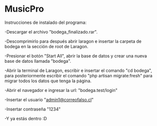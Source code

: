 # MusicPro
Instrucciones de instalado del programa:

-Descargar el archivo "bodega_finalizado.rar".

-Descomprimirlo para después abrir laragon e insertar la carpeta de bodega en la sección de root de Laragon.

-Presionar el botón "Start All", abrir la base de datos y crear una nueva base de datos llamada "bodega".

-Abrir la terminal de Laragon, escribir e insertar el comando "cd bodega", para posteriormente escribir el comando "php artisan migrate:fresh" para migrar todos los datos que tenga la página.

-Abrir el navegador e ingresar la url: "bodega.test/login"

-Insertar el usuario "admin1@correofalso.cl"

-Insertar contraseña "1234"

-Y ya estás dentro :D
